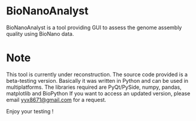 # BioNanoAnalyst
BioNanoAnalyst is a tool providing  GUI to assess the genome assembly quality using BioNano data.

# Note
This tool is currently under reconstruction. 
The source code provided is a beta-testing version. Basically it was written in Python and can be used in multiplatforms. The libraries required are PyQt/PySide, numpy, pandas, matplotlib and BioPython 
If you want to access an updated version, please email yyx8671@gmail.com for a request. 

Enjoy your testing !
